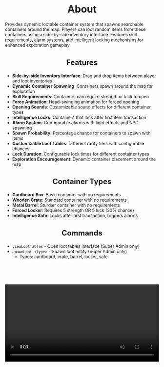 <h1 style="text-align:center; font-size:2rem; font-weight:bold;">About</h1>

Provides dynamic lootable container system that spawns searchable containers around the map. Players can loot random items from these containers using a side-by-side inventory interface. Features skill requirements, alarm systems, and intelligent locking mechanisms for enhanced exploration gameplay.

<h2 style="text-align:center; font-size:1.5rem; font-weight:bold;">Features</h2>

- **Side-by-side Inventory Interface**: Drag and drop items between player and loot inventories
- **Dynamic Container Spawning**: Containers spawn around the map for exploration
- **Skill Requirements**: Containers can require strength or luck to open
- **Force Animation**: Head-swinging animation for forced opening
- **Opening Sounds**: Customizable sound effects for different container types
- **Intelligence Locks**: Containers that lock after first item transaction
- **Alarm System**: Configurable alarms with light effects and NPC spawning
- **Spawn Probability**: Percentage chance for containers to spawn with items
- **Customizable Loot Tables**: Different rarity tiers with configurable chances
- **Lock Duration**: Configurable lock times for different container types
- **Exploration Encouragement**: Dynamic container placement around the map

<h2 style="text-align:center; font-size:1.5rem; font-weight:bold;">Container Types</h2>

- **Cardboard Box**: Basic container with no requirements
- **Wooden Crate**: Standard container with no requirements  
- **Metal Barrel**: Sturdier container with no requirements
- **Forced Locker**: Requires 5 strength OR 5 luck (30% chance)
- **Intelligence Safe**: Locks after first transaction, triggers alarms

<h2 style="text-align:center; font-size:1.5rem; font-weight:bold;">Commands</h2>

- `viewLootTables` - Open loot tables interface (Super Admin only)
- `spawnLoot <type>` - Spawn loot entity (Super Admin only)
  - Types: cardboard, crate, barrel, locker, safe

<br><br>

<p align="center">
  <video width="900" style="max-width:100%; margin-bottom: 40px; margin-top: 20px;" controls>
    <source src="https://bleonheart.github.io/assets/CorpseLooting.mp4" type="video/mp4">
    Your browser does not support the video tag.
  </video>
</p>

<br><br>

